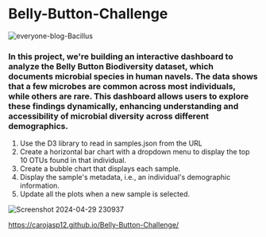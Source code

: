 # Belly-Button-Challenge
![everyone-blog-Bacillus](https://github.com/carojasp12/Belly-Button-Challenge/assets/152667250/2a8dd097-0d7b-4763-a164-aa6675b95c2d)

### In this project, we're building an interactive dashboard to analyze the Belly Button Biodiversity dataset, which documents microbial species in human navels. The data shows that a few microbes are common across most individuals, while others are rare. This dashboard allows users to explore these findings dynamically, enhancing understanding and accessibility of microbial diversity across different demographics.

1. Use the D3 library to read in samples.json from the URL
2. Create a horizontal bar chart with a dropdown menu to display the top 10 OTUs found in that individual.
3. Create a bubble chart that displays each sample.
4. Display the sample's metadata, i.e., an individual's demographic information.
5. Update all the plots when a new sample is selected.
   
![Screenshot 2024-04-29 230937](https://github.com/carojasp12/Belly-Button-Challenge/assets/152667250/c1bbc791-2bf2-4d67-8476-8b2bde88f4f4)

https://carojasp12.github.io/Belly-Button-Challenge/
